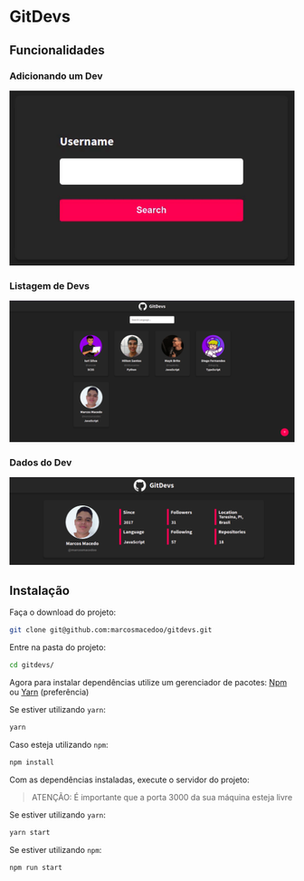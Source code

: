 # GitDevs

## Funcionalidades

### Adicionando um Dev

![Adicionando Dev](.github/screenrecordings/adicionando_dev.gif)

### Listagem de Devs

![Listagem de Devs](.github/screenshots/listagem_devs.png)

### Dados do Dev

![Dados do Dev](.github/screenshots/dados_dev.png)

## Instalação

Faça o download do projeto:

```bash
git clone git@github.com:marcosmacedoo/gitdevs.git
```

Entre na pasta do projeto:

```bash
cd gitdevs/
```

Agora para instalar dependências utilize um gerenciador de pacotes: [Npm](https://www.npmjs.com/) ou [Yarn](https://classic.yarnpkg.com/en/) (preferência)

Se estiver utilizando `yarn`:
```bash
yarn
```

Caso esteja utilizando `npm`:
```bash
npm install
```

Com as dependências instaladas, execute o servidor do projeto:

> ATENÇÃO: É importante que a porta 3000 da sua máquina esteja livre

Se estiver utilizando `yarn`:
```bash
yarn start
```

Se estiver utilizando `npm`:
```bash
npm run start
```

